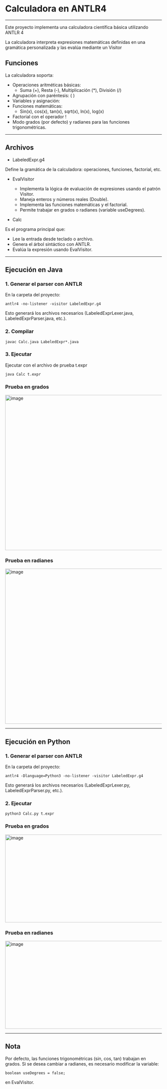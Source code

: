 # Calculadora en ANTLR4

---

Este proyecto implementa una calculadora científica básica utilizando ANTLR 4

La calculadora interpreta expresiones matemáticas definidas en una gramática personalizada y las evalúa mediante un Visitor

## Funciones

La calculadora soporta:

- Operaciones aritméticas básicas:
    - Suma (+), Resta (-), Multiplicación (*), División (/)
- Agrupación con paréntesis: ( )
- Variables y asignación:
- Funciones matemáticas:
    - Sin(x), cos(x), tan(x), sqrt(x), ln(x), log(x)
- Factorial con el operador !
- Modo grados (por defecto) y radianes para las funciones trigonométricas.

---

## Archivos

- LabeledExpr.g4

Define la gramática de la calculadora: operaciones, funciones, factorial, etc.

- EvalVisitor

  - Implementa la lógica de evaluación de expresiones usando el patrón Visitor.
  - Maneja enteros y números reales (Double).
  - Implementa las funciones matemáticas y el factorial.
  - Permite trabajar en grados o radianes (variable useDegrees).

- Calc

Es el programa principal que:

  - Lee la entrada desde teclado o archivo.
  - Genera el árbol sintáctico con ANTLR.
  - Evalúa la expresión usando EvalVisitor.

---

## Ejecución en Java

### 1. Generar el parser con ANTLR

En la carpeta del proyecto:

```
antlr4 -no-listener -visitor LabeledExpr.g4
```

Esto generará los archivos necesarios (LabeledExprLexer.java, LabeledExprParser.java, etc.).

### 2. Compilar

```
javac Calc.java LabeledExpr*.java
```

### 3. Ejecutar

Ejecutar con el archivo de prueba t.expr

```
java Calc t.expr
```

### Prueba en grados

<img width="738" height="498" alt="image" src="https://github.com/user-attachments/assets/13edb775-ee90-44f7-8f1f-de2cbf5466e2" />

### Prueba en radianes

<img width="738" height="498" alt="image" src="https://github.com/user-attachments/assets/1eb8bb08-5ae6-4faf-a1bb-bcfe9e37bc21" />

---

## Ejecución en Python

### 1. Generar el parser con ANTLR

En la carpeta del proyecto:

```
antlr4 -Dlanguage=Python3 -no-listener -visitor LabeledExpr.g4
```

Esto generará los archivos necesarios (LabeledExprLexer.py, LabeledExprParser.py, etc.).

### 2. Ejecutar

```
python3 Calc.py t.expr
```

### Prueba en grados

<img width="742" height="282" alt="image" src="https://github.com/user-attachments/assets/ac03de39-623a-44ef-9ae4-c8e2462fc793" />


### Prueba en radianes

<img width="742" height="282" alt="image" src="https://github.com/user-attachments/assets/01c18255-2df6-4ff7-9d38-722447613c90" />

---

## Nota

Por defecto, las funciones trigonométricas (sin, cos, tan) trabajan en grados. Si se desea cambiar a radianes, es necesario modificar la variable:

```
boolean useDegrees = false;
```

en EvalVisitor.
